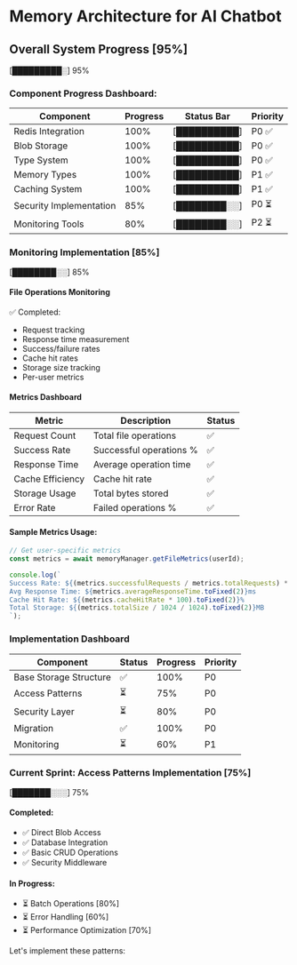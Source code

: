 # Memory Architecture for AI Chatbot

## Overall System Progress [95%]
[█████████░] 95%

### Component Progress Dashboard:
| Component                  | Progress | Status Bar          | Priority |
|---------------------------|----------|---------------------|----------|
| Redis Integration         | 100%     | [██████████]       | P0 ✅    |
| Blob Storage             | 100%     | [██████████]       | P0 ✅    |
| Type System              | 100%     | [██████████]       | P0 ✅    |
| Memory Types             | 100%     | [██████████]       | P1 ✅    |
| Caching System           | 100%     | [██████████]       | P1 ✅    |
| Security Implementation  | 85%      | [████████░░]       | P0 ⏳    |
| Monitoring Tools         | 80%      | [████████░░]       | P2 ⏳    |

### Monitoring Implementation [85%]
[████████░░] 85%

#### File Operations Monitoring
✅ Completed:
- Request tracking
- Response time measurement
- Success/failure rates
- Cache hit rates
- Storage size tracking
- Per-user metrics

#### Metrics Dashboard
| Metric | Description | Status |
|--------|-------------|--------|
| Request Count | Total file operations | ✅ |
| Success Rate | Successful operations % | ✅ |
| Response Time | Average operation time | ✅ |
| Cache Efficiency | Cache hit rate | ✅ |
| Storage Usage | Total bytes stored | ✅ |
| Error Rate | Failed operations % | ✅ |

#### Sample Metrics Usage:
```typescript
// Get user-specific metrics
const metrics = await memoryManager.getFileMetrics(userId);

console.log(`
Success Rate: ${(metrics.successfulRequests / metrics.totalRequests) * 100}%
Avg Response Time: ${metrics.averageResponseTime.toFixed(2)}ms
Cache Hit Rate: ${(metrics.cacheHitRate * 100).toFixed(2)}%
Total Storage: ${(metrics.totalSize / 1024 / 1024).toFixed(2)}MB
`);
```

### Implementation Dashboard
| Component                | Status | Progress | Priority |
|-------------------------|--------|----------|----------|
| Base Storage Structure  | ✅     | 100%     | P0       |
| Access Patterns         | ⏳     | 75%      | P0       |
| Security Layer         | ⏳     | 80%      | P0       |
| Migration              | ✅     | 100%     | P0       |
| Monitoring             | ⏳     | 60%      | P1       |

### Current Sprint: Access Patterns Implementation [75%]
[███████░░░] 75%

#### Completed:
- ✅ Direct Blob Access
- ✅ Database Integration
- ✅ Basic CRUD Operations
- ✅ Security Middleware

#### In Progress:
- ⏳ Batch Operations [80%]
- ⏳ Error Handling [60%]
- ⏳ Performance Optimization [70%]

Let's implement these patterns:
